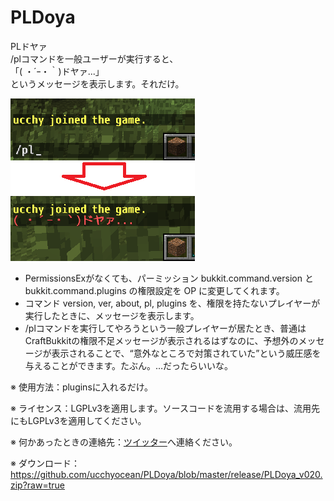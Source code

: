 PLDoya
======

PLドヤァ<br />
/plコマンドを一般ユーザーが実行すると、<br />
「( ・´ｰ・｀)ドヤァ...」<br />
というメッセージを表示します。それだけ。<br />

<img src="https://github.com/ucchyocean/PLDoya/blob/master/release/screenshot.png?raw=true" alt="スクリーンショット"></img>

- PermissionsExがなくても、パーミッション bukkit.command.version と bukkit.command.plugins の権限設定を OP に変更してくれます。<br />
- コマンド version, ver, about, pl, plugins を、権限を持たないプレイヤーが実行したときに、メッセージを表示します。<br />
- /plコマンドを実行してやろうという一般プレイヤーが居たとき、普通はCraftBukkitの権限不足メッセージが表示されるはずなのに、予想外のメッセージが表示されることで、“意外なところで対策されていた”という威圧感を与えることができます。たぶん。…だったらいいな。

※ 使用方法：pluginsに入れるだけ。

※ ライセンス：LGPLv3を適用します。ソースコードを流用する場合は、流用先にもLGPLv3を適用してください。

※ 何かあったときの連絡先：<a href="https://twitter.com/ucchy99">ツイッター</a>へ連絡ください。

※ ダウンロード：https://github.com/ucchyocean/PLDoya/blob/master/release/PLDoya_v020.zip?raw=true
